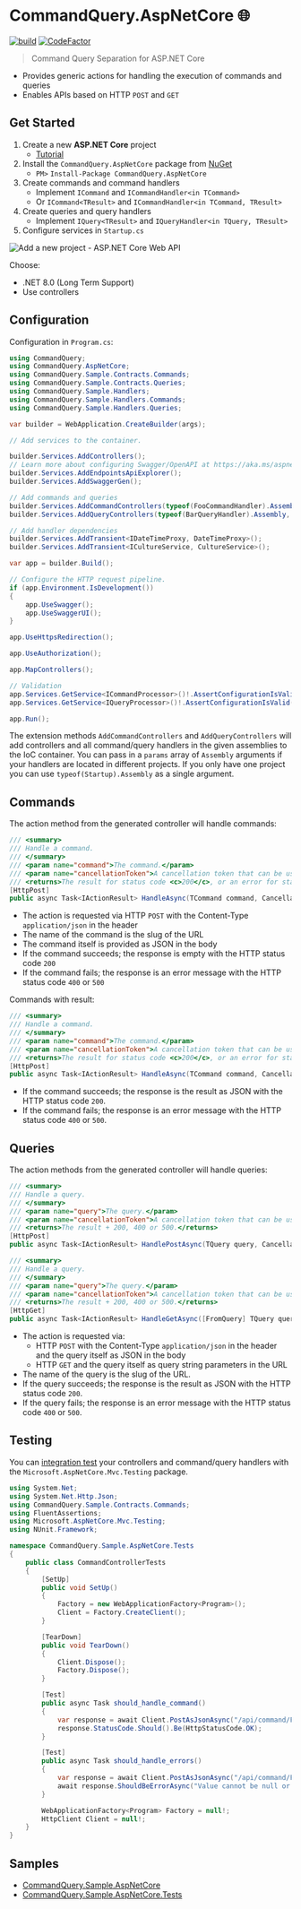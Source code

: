 # CommandQuery.AspNetCore 🌐

[![build](https://github.com/hlaueriksson/CommandQuery/actions/workflows/build.yml/badge.svg)](https://github.com/hlaueriksson/CommandQuery/actions/workflows/build.yml) [![CodeFactor](https://codefactor.io/repository/github/hlaueriksson/commandquery/badge)](https://codefactor.io/repository/github/hlaueriksson/commandquery)

> Command Query Separation for ASP.NET Core

* Provides generic actions for handling the execution of commands and queries
* Enables APIs based on HTTP `POST` and `GET`

## Get Started

1. Create a new **ASP.NET Core** project
   * [Tutorial](https://learn.microsoft.com/en-us/aspnet/core/tutorials/first-web-api?view=aspnetcore-8.0&tabs=visual-studio)
2. Install the `CommandQuery.AspNetCore` package from [NuGet](https://www.nuget.org/packages/CommandQuery.AspNetCore)
   * `PM>` `Install-Package CommandQuery.AspNetCore`
3. Create commands and command handlers
   * Implement `ICommand` and `ICommandHandler<in TCommand>`
   * Or `ICommand<TResult>` and `ICommandHandler<in TCommand, TResult>`
4. Create queries and query handlers
   * Implement `IQuery<TResult>` and `IQueryHandler<in TQuery, TResult>`
5. Configure services in `Startup.cs`

![Add a new project - ASP.NET Core Web API](https://raw.githubusercontent.com/hlaueriksson/CommandQuery/master/vs-new-project-aspnet-core-web-api.png)

Choose:

* .NET 8.0 (Long Term Support)
* Use controllers

## Configuration

Configuration in `Program.cs`:

```cs
using CommandQuery;
using CommandQuery.AspNetCore;
using CommandQuery.Sample.Contracts.Commands;
using CommandQuery.Sample.Contracts.Queries;
using CommandQuery.Sample.Handlers;
using CommandQuery.Sample.Handlers.Commands;
using CommandQuery.Sample.Handlers.Queries;

var builder = WebApplication.CreateBuilder(args);

// Add services to the container.

builder.Services.AddControllers();
// Learn more about configuring Swagger/OpenAPI at https://aka.ms/aspnetcore/swashbuckle
builder.Services.AddEndpointsApiExplorer();
builder.Services.AddSwaggerGen();

// Add commands and queries
builder.Services.AddCommandControllers(typeof(FooCommandHandler).Assembly, typeof(FooCommand).Assembly);
builder.Services.AddQueryControllers(typeof(BarQueryHandler).Assembly, typeof(BarQuery).Assembly);

// Add handler dependencies
builder.Services.AddTransient<IDateTimeProxy, DateTimeProxy>();
builder.Services.AddTransient<ICultureService, CultureService>();

var app = builder.Build();

// Configure the HTTP request pipeline.
if (app.Environment.IsDevelopment())
{
    app.UseSwagger();
    app.UseSwaggerUI();
}

app.UseHttpsRedirection();

app.UseAuthorization();

app.MapControllers();

// Validation
app.Services.GetService<ICommandProcessor>()!.AssertConfigurationIsValid();
app.Services.GetService<IQueryProcessor>()!.AssertConfigurationIsValid();

app.Run();
```

The extension methods `AddCommandControllers` and `AddQueryControllers` will add controllers and all command/query handlers in the given assemblies to the IoC container.
You can pass in a `params` array of `Assembly` arguments if your handlers are located in different projects.
If you only have one project you can use `typeof(Startup).Assembly` as a single argument.

## Commands

The action method from the generated controller will handle commands:

```cs
/// <summary>
/// Handle a command.
/// </summary>
/// <param name="command">The command.</param>
/// <param name="cancellationToken">A cancellation token that can be used by other objects or threads to receive notice of cancellation.</param>
/// <returns>The result for status code <c>200</c>, or an error for status code <c>400</c> and <c>500</c>.</returns>
[HttpPost]
public async Task<IActionResult> HandleAsync(TCommand command, CancellationToken cancellationToken)
```

* The action is requested via HTTP `POST` with the Content-Type `application/json` in the header
* The name of the command is the slug of the URL
* The command itself is provided as JSON in the body
* If the command succeeds; the response is empty with the HTTP status code `200`
* If the command fails; the response is an error message with the HTTP status code `400` or `500`

Commands with result:

```cs
/// <summary>
/// Handle a command.
/// </summary>
/// <param name="command">The command.</param>
/// <param name="cancellationToken">A cancellation token that can be used by other objects or threads to receive notice of cancellation.</param>
/// <returns>The result for status code <c>200</c>, or an error for status code <c>400</c> and <c>500</c>.</returns>
[HttpPost]
public async Task<IActionResult> HandleAsync(TCommand command, CancellationToken cancellationToken)
```

* If the command succeeds; the response is the result as JSON with the HTTP status code `200`.
* If the command fails; the response is an error message with the HTTP status code `400` or `500`.

## Queries

The action methods from the generated controller will handle queries:

```cs
/// <summary>
/// Handle a query.
/// </summary>
/// <param name="query">The query.</param>
/// <param name="cancellationToken">A cancellation token that can be used by other objects or threads to receive notice of cancellation.</param>
/// <returns>The result + 200, 400 or 500.</returns>
[HttpPost]
public async Task<IActionResult> HandlePostAsync(TQuery query, CancellationToken cancellationToken)
```

```cs
/// <summary>
/// Handle a query.
/// </summary>
/// <param name="query">The query.</param>
/// <param name="cancellationToken">A cancellation token that can be used by other objects or threads to receive notice of cancellation.</param>
/// <returns>The result + 200, 400 or 500.</returns>
[HttpGet]
public async Task<IActionResult> HandleGetAsync([FromQuery] TQuery query, CancellationToken cancellationToken)
```

* The action is requested via:
  * HTTP `POST` with the Content-Type `application/json` in the header and the query itself as JSON in the body
  * HTTP `GET` and the query itself as query string parameters in the URL
* The name of the query is the slug of the URL.
* If the query succeeds; the response is the result as JSON with the HTTP status code `200`.
* If the query fails; the response is an error message with the HTTP status code `400` or `500`.

## Testing

You can [integration test](https://docs.microsoft.com/en-us/aspnet/core/test/integration-tests?view=aspnetcore-6.0) your controllers and command/query handlers with the `Microsoft.AspNetCore.Mvc.Testing` package.

```cs
using System.Net;
using System.Net.Http.Json;
using CommandQuery.Sample.Contracts.Commands;
using FluentAssertions;
using Microsoft.AspNetCore.Mvc.Testing;
using NUnit.Framework;

namespace CommandQuery.Sample.AspNetCore.Tests
{
    public class CommandControllerTests
    {
        [SetUp]
        public void SetUp()
        {
            Factory = new WebApplicationFactory<Program>();
            Client = Factory.CreateClient();
        }

        [TearDown]
        public void TearDown()
        {
            Client.Dispose();
            Factory.Dispose();
        }

        [Test]
        public async Task should_handle_command()
        {
            var response = await Client.PostAsJsonAsync("/api/command/FooCommand", new FooCommand { Value = "Foo" });
            response.StatusCode.Should().Be(HttpStatusCode.OK);
        }

        [Test]
        public async Task should_handle_errors()
        {
            var response = await Client.PostAsJsonAsync("/api/command/FooCommand", new FooCommand { Value = "" });
            await response.ShouldBeErrorAsync("Value cannot be null or empty");
        }

        WebApplicationFactory<Program> Factory = null!;
        HttpClient Client = null!;
    }
}
```

## Samples

* [CommandQuery.Sample.AspNetCore](https://github.com/hlaueriksson/CommandQuery/tree/master/samples/CommandQuery.Sample.AspNetCore)
* [CommandQuery.Sample.AspNetCore.Tests](https://github.com/hlaueriksson/CommandQuery/tree/master/samples/CommandQuery.Sample.AspNetCore.Tests)
